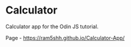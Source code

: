 # Calculator
Calculator app for the Odin JS tutorial.

Page - https://ram5shh.github.io/Calculator-App/ 